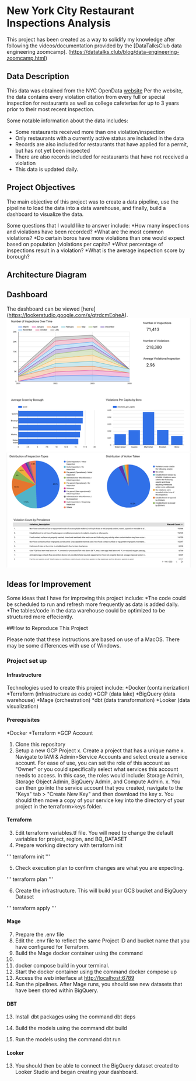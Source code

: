 # New York City Restaurant Inspections Analysis

This project has been created as a way to solidify my knowledge after following the videos/documentation provided by the 
[DataTalksClub data engineering zoomcamp]. (https://datatalks.club/blog/data-engineering-zoomcamp.html) 

## Data Description

This data was obtained from the NYC OpenData [website](https://data.cityofnewyork.us/Health/DOHMH-New-York-City-Restaurant-Inspection-Results/43nn-pn8j/about_data)
Per the website, the data contains every violation citation from every full or special inspection for restaurants as well 
as college cafeterias for up to 3 years prior to their most recent inspection. 

Some notable information about the data includes:
* Some restaurants received more than one violation/inspection
* Only restaurants with a currently active status are included in the data
* Records are also included for restaurants that have applied for a permit, but has not yet been inspected
* There are also records included for restaurants that have not received a violation
* This data is updated daily.

## Project Objectives

The main objective of this project was to create a data pipeline, use the pipeline to load the data into a data warehouse, 
and finally, build a dashboard to visualize the data. 

Some questions that I would like to answer include:
*How many inspections and violations have been recorded?
*What are the most common violations?
*Do certain boros have more violations than one would expect based on population (violations per capita?
*What percentage of inspections result in a violation?
*What is the average inspection score by borough?

## Architecture Diagram

## Dashboard

The dashboard can be viewed [here] (https://lookerstudio.google.com/s/qtrdcmEoheA).
![img.png](img.png)
![img_1.png](img_1.png)

## Ideas for Improvement

Some ideas that I have for improving this project include:
*The code could be scheduled to run and refresh more frequently as data is added daily. 
*The tables/code in the data warehouse could be optimized to be structured more effeciently. 

##How to Reproduce This Project

Please note that these instructions are based on use of a MacOS. There may be some differences with use of Windows.

### Project set up

#### Infrastructure

Technologies used to create this project include:
*Docker (containerization)
*Terraform (infrastructure as code)
*GCP (data lake)
*BigQuery (data warehouse)
*Mage (orchestration)
*dbt (data transformation)
*Looker (data visualization)

#### Prerequisites

*Docker
*Terraform
*GCP Account

1. Clone this repository
2. Setup a new GCP Project
x. Create a project that has a unique name
x. Navigate to IAM & Admin>Service Accounts and select create a service account.  For ease of use, you can set the role 
    of this account as "Owner" or you could specifically select what services this account needs to access. In this case, the roles would 
    include: Storage Admin, Storage Object Admin, BigQuery Admin, and Compute Admin.
x. You can then go into the service account that you created, navigate to the "Keys" tab > "Create New Key" and then download 
    the key
x. You should then move a copy of your service key into the directory of your project in the terraform>keys folder.

#### Terraform

3. Edit terraform variables.tf file. You will need to change the default variables for project, region, and BQ_DATASET
4. Prepare working directory with terraform init

'''
terraform init
'''

5. Check execution plan to confirm changes are what you are expecting. 

'''
terraform plan
'''

6. Create the infrastructure.  This will build your GCS bucket and BigQuery Dataset

'''
terraform apply
'''

#### Mage

7. Prepare the .env file
8. Edit the .env file to reflect the same Project ID and bucket name that you have configured for Terraform. 
9. Build the Mage docker container using the command 
11. 
12. docker compose build in your terminal.
10. Start the docker container 
using the command docker compose up
11. Access the web interface at [http://localhost:6789 ](http://localhost:6789 )
12. Run the pipelines.  After Mage runs, you should see new datasets that have been stored within BigQuery.

#### DBT
13. Install dbt packages using the command dbt deps

14. Build the models using the command dbt build
15. Run the models using the command dbt run

#### Looker

13.  You should then be able to connect the BigQuery dataset created to Looker Studio and began creating your dashboard. 




